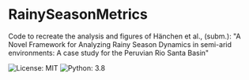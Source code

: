 # RainySeasonMetrics
Code to recreate the analysis and figures of Hänchen et al., (subm.): "A Novel Framework for Analyzing Rainy Season Dynamics in semi-arid environments: A case study for the Peruvian Rio Santa Basin" 

![License: MIT](https://img.shields.io/badge/License-MIT-green)
![Python: 3.8](https://img.shields.io/badge/Python-3.8-blue)


